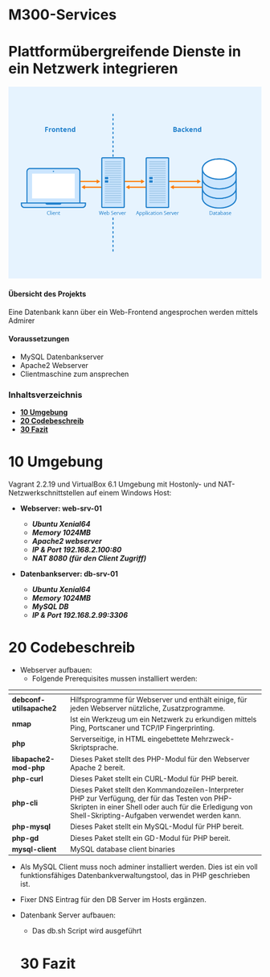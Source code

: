 # M300-Services

# Plattformübergreifende Dienste in ein Netzwerk integrieren

![mmdblayout](images/mmdblayout.png)

#### Übersicht des Projekts

Eine Datenbank kann über ein Web-Frontend angesprochen werden mittels Admirer

#### Voraussetzungen

* MySQL Datenbankserver 
* Apache2 Webserver
* Clientmaschine zum ansprechen

### Inhaltsverzeichnis

* **[10 Umgebung](#10-Umgebung)**
* **[20 Codebeschreib](20-Codebeschreib)**
* **[30 Fazit](30-Fazit)**

# 10 Umgebung

Vagrant 2.2.19 und VirtualBox 6.1 Umgebung mit Hostonly- und NAT-Netzwerkschnittstellen auf einem Windows Host:

- **Webserver: web-srv-01**
  - **_Ubuntu Xenial64_**
  - **_Memory 1024MB_**
  - **_Apache2 webserver_**
  - **_IP & Port 192.168.2.100:80_**
  - **_NAT 8080 (für den Client Zugriff)_**

- **Datenbankserver: db-srv-01**
  - **_Ubuntu Xenial64_**
  - **_Memory 1024MB_**
  - **_MySQL DB_**
  - **_IP & Port 192.168.2.99:3306_**

# 20 Codebeschreib
- Webserver aufbauen:
  - Folgende Prerequisites mussen installiert werden: 

<tab>    | <tab>
--------------------|-----------------------------------------------------------------------------------------------------------------------------------------------------------
**debconf-utilsapache2**   | Hilfsprogramme für Webserver und enthält einige, für jeden Webserver nützliche, Zusatzprogramme. 
**nmap**        | Ist ein Werkzeug um ein Netzwerk zu erkundigen mittels Ping, Portscaner und TCP/IP Fingerprinting.
**php**        | Serverseitige, in HTML eingebettete Mehrzweck-Skriptsprache.
**libapache2-mod-php** | Dieses Paket stellt des PHP-Modul für den Webserver Apache 2 bereit.
**php-curl** | Dieses Paket stellt ein CURL-Modul für PHP bereit.
**php-cli** | Dieses Paket stellt den Kommandozeilen-Interpreter PHP zur Verfügung, der für das Testen von PHP-Skripten in einer Shell oder auch für die Erledigung von Shell-Skripting-Aufgaben verwendet werden kann.
**php-mysql** | Dieses Paket stellt ein MySQL-Modul für PHP bereit.
**php-gd** | Dieses Paket stellt ein GD-Modul für PHP bereit.
**mysql-client** | MySQL database client binaries
  
  - Als MySQL Client muss noch adminer installiert werden. Dies ist ein voll funktionsfähiges Datenbankverwaltungstool, das in PHP geschrieben ist.
  - Fixer DNS Eintrag für den DB Server im Hosts ergänzen.

- Datenbank Server aufbauen:
  - Das db.sh Script wird ausgeführt

  # 30 Fazit
